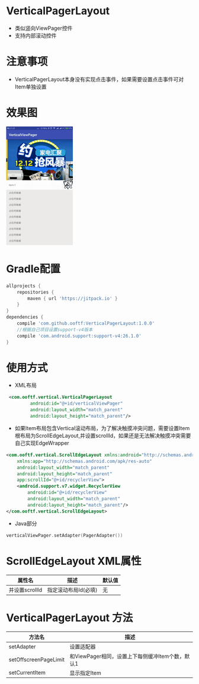 # VerticalPagerLayout
* 类似竖向ViewPager控件
* 支持内部滚动控件
# 注意事项
* VerticalPagerLayout本身没有实现点击事件，如果需要设置点击事件可对Item单独设置
# 效果图
![](https://github.com/ooftf/VerticalPagerLayout/raw/master/art/verticalPagerLayout.gif)
# Gradle配置
```groovy
allprojects {
    repositories {
        maven { url 'https://jitpack.io' }
    }
}
dependencies {
    compile 'com.github.ooftf:VerticalPagerLayout:1.0.0'
    //根据自己项目设置support-v4版本
    compile 'com.android.support:support-v4:26.1.0'
}
```
# 使用方式
* XML布局
```xml
 <com.ooftf.vertical.VerticalPagerLayout
         android:id="@+id/verticalViewPager"
         android:layout_width="match_parent"
         android:layout_height="match_parent"/>
```
* 如果Item布局包含Vertical滚动布局，为了解决触摸冲突问题，需要设置Item根布局为ScrollEdgeLayout,并设置scrollId，如果还是无法解决触摸冲突需要自己实现EdgeWrapper
```xml
<com.ooftf.vertical.ScrollEdgeLayout xmlns:android="http://schemas.android.com/apk/res/android"
    xmlns:app="http://schemas.android.com/apk/res-auto"
    android:layout_width="match_parent"
    android:layout_height="match_parent"
    app:scrollId="@+id/recyclerView">
    <android.support.v7.widget.RecyclerView
        android:id="@+id/recyclerView"
        android:layout_width="match_parent"
        android:layout_height="match_parent"/>
</com.ooftf.vertical.ScrollEdgeLayout>
```
* Java部分
```kotlin
verticalViewPager.setAdapter(PagerAdapter())
```
# ScrollEdgeLayout XML属性
|属性名|描述|默认值|
|---|---|---|
|并设置scrollId|指定滚动布局Id(必填)|无|
# VerticalPagerLayout 方法
|方法名|描述|
|---|---|
|setAdapter|设置适配器|
|setOffscreenPageLimit|和ViewPager相同，设置上下每侧缓冲Item个数，默认1|
|setCurrentItem|显示指定Item|

